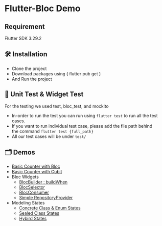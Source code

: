 # Flutter-Bloc Demo

## Requirement
Flutter SDK 3.29.2

## 🛠️ Installation
- Clone the project
- Download packages using ( flutter pub get ) 
- And Run the project

## 🧪 Unit Test & Widget Test
For the testing we used test, bloc_test, and mockito
- In-order to run the test you can run using `flutter test` to run all the test cases.
- If you want to run individual test case, please add the file path behind the command `flutter test {full_path}`
- All our test cases will be under `test/`

## 🗂️ Demos
- [Basic Counter with Bloc](lib/features/basic_counter_with_bloc)
- [Basic Counter with Cubit](lib/features/basic_counter_with_cubit)
- Bloc Widgets
    - [BlocBuilder : buildWhen](lib/features/bloc_builder_build_when)
    - [BlocSelector](lib/features/bloc_selector)
    - [BlocConsumer](lib/features/bloc_consumer)
    - [Simple RepositoryProvider](lib/features/repository_provider)
- Modeling States
    - [Concrete Class & Enum States](lib/features/concrete_class_state)
    - [Sealed Class States](lib/features/sealed_class_state)
    - [Hybird States](lib/features/hybird_sealed_class_state)
